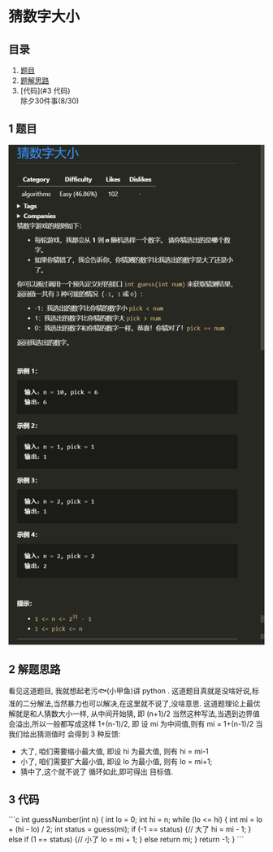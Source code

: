 # 猜数字大小
## 目录
1. [题目](#1) 
2. [题解思路](#2)
3. [代码](#3 代码)  
除夕30件事(8/30)

##
<h2 id="1">1 题目</h2>

![alt](Q.PNG)
 

##
<h2 id="2">2 解题思路</h2>  

看见这道题目, 我就想起老污🐟(小甲鱼)讲 python .
这道题目真就是没啥好说,标准的二分解法,当然暴力也可以解决,在这里就不说了,没啥意思.
这道题理论上最优解就是和人猜数大小一样, 从中间开始猜, 即 (n+1)/2
当然这种写法,当遇到边界值会溢出,所以一般都写成这样 1+(n-1)/2, 即 设 mi 为中间值,则有 mi = 1+(n-1)/2
当我们给出猜测值时 会得到 3 种反馈:
* 大了, 咱们需要缩小最大值, 即设 hi 为最大值, 则有 hi = mi-1
* 小了, 咱们需要扩大最小值, 即设 lo 为最小值, 则有 lo = mi+1;
* 猜中了,这个就不说了
循环如此,即可得出 目标值.

## 
<h2 id="3">3 代码</h2>
```c
int guessNumber(int n)
{
    int lo = 0;
    int hi = n;
    while (lo <= hi)
    {
        int mi = lo + (hi - lo) / 2;
        int status = guess(mi);
        if (-1 == status)
        {// 大了
            hi = mi - 1;
        } 
        else if (1 == status)
        {// 小了
            lo = mi + 1;
        }
        else
            return mi;
    }
    return -1;
}
```
